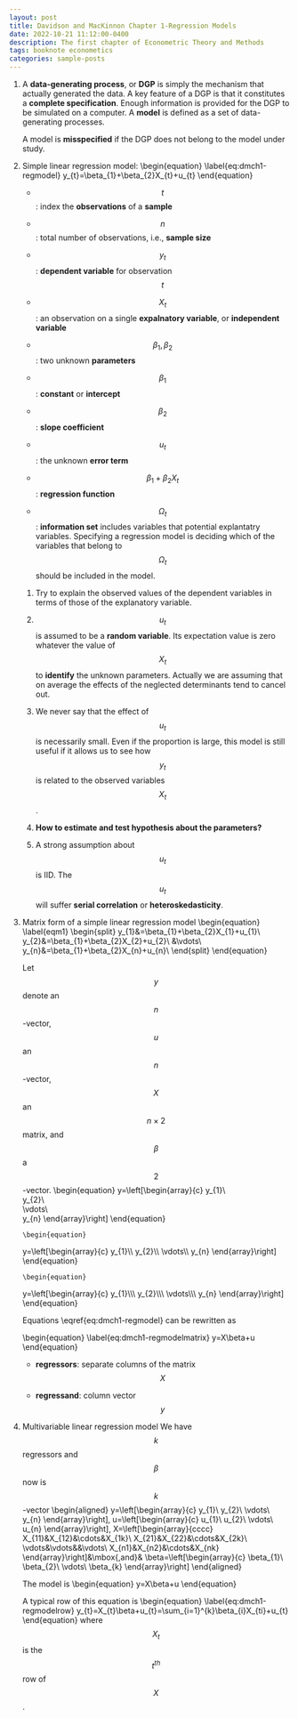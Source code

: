 ```yaml
---
layout: post
title: Davidson and MacKinnon Chapter 1-Regression Models
date: 2022-10-21 11:12:00-0400
description: The first chapter of Econometric Theory and Methods
tags: booknote econometics
categories: sample-posts
---
```

1.  A **data-generating process**, or **DGP** is simply the mechanism
    that actually generated the data. A key feature of a DGP is that it
    constitutes a **complete specification**. Enough information is
    provided for the DGP to be simulated on a computer. A **model** is
    defined as a set of data-generating processes.

    A model is **misspecified** if the DGP does not belong to the model
    under study.

2.  Simple linear regression model:
	\begin{equation}
	\label{eq:dmch1-regmodel}
	   	y_{t}=\beta_{1}+\beta_{2}X_{t}+u_{t}
	\end{equation}
    -   $$t$$: index the **observations** of a **sample**

    -   $$n$$: total number of observations, i.e., **sample size**

    -   $$y_{t}$$: **dependent variable** for observation $$t$$

    -   $$X_{t}$$: an observation on a single **expalnatory variable**, or
        **independent variable**

    -   $$\beta_{1},\beta_{2}$$: two unknown **parameters**

    -   $$\beta_{1}$$: **constant** or **intercept**

    -   $$\beta_{2}$$: **slope coefficient**

    -   $$u_{t}$$: the unknown **error term**

    -   $$\beta_{1}+\beta_{2}X_{t}$$: **regression function**

    -   $$\Omega_{t}$$: **information set** includes variables that
        potential explantatry variables. Specifying a regression model
        is deciding which of the variables that belong to $$\Omega_{t}$$
        should be included in the model.

    1.  Try to explain the observed values of the dependent variables in
        terms of those of the explanatory variable.

    2.  $$u_{t}$$ is assumed to be a **random variable**. Its expectation
        value is zero whatever the value of $$X_{t}$$ to **identify** the
        unknown parameters. Actually we are assuming that on average the
        effects of the neglected determinants tend to cancel out.

    3.  We never say that the effect of $$u_t$$ is necessarily small. Even
        if the proportion is large, this model is still useful if it
        allows us to see how $$y_t$$ is related to the observed variables
        $$X_t$$.

    4.  **How to estimate and test hypothesis about the parameters?**

    5.  A strong assumption about $$u_t$$ is IID. The $$u_{t}$$ will suffer
        **serial correlation** or **heteroskedasticity**.

3.  Matrix form of a simple linear regression model 
	\begin{equation}  
	\label{eqm1}
		\begin{split}
	    y_{1}&=\beta_{1}+\beta_{2}X_{1}+u_{1}\\ 
	    y_{2}&=\beta_{1}+\beta_{2}X_{2}+u_{2}\\
	    &\vdots\\ 
	    y_{n}&=\beta_{1}+\beta_{2}X_{n}+u_{n}\\
    \end{split}
	\end{equation}   

  

    Let $$y$$ denote an $$n$$-vector, $$u$$ an $$n$$-vector, $$X$$ an $$n\times 2$$
    matrix, and $$\beta$$ a $$2$$-vector. 
    \begin{equation}
    y=\left[\begin{array}{c}
    y_{1}\\\
    y_{2}\\\
    \vdots\\\
    y_{n}
    \end{array}\right]
    \end{equation}

        \begin{equation}
    y=\left[\begin{array}{c}
    y_{1}\\\\
    y_{2}\\\\
    \vdots\\\\
    y_{n}
    \end{array}\right]
    \end{equation}

        \begin{equation}
    y=\left[\begin{array}{c}
    y_{1}\\\\\\
    y_{2}\\\\\\
    \vdots\\\\\\
    y_{n}
    \end{array}\right]
    \end{equation}


    Equations \eqref{eq:dmch1-regmodel} can be rewritten as 

    \begin{equation}
    \label{eq:dmch1-regmodelmatrix}
    y=X\beta+u
    \end{equation}

    - **regressors**: separate columns of the matrix $$X$$

    - **regressand**: column vector $$y$$

4.  Multivariable linear regression model We have $$k$$ regressors and
    $$\beta$$ now is $$k$$-vector 
    \begin{aligned}
    y=\left[\begin{array}{c}
    y_{1}\\
    y_{2}\\
    \vdots\\
    y_{n}
    \end{array}\right],
    u=\left[\begin{array}{c}
    u_{1}\\
    u_{2}\\
    \vdots\\
    u_{n}
    \end{array}\right],
    X=\left[\begin{array}{cccc}
    X_{11}&X_{12}&\cdots&X_{1k}\\
    X_{21}&X_{22}&\cdots&X_{2k}\\
    \vdots&\vdots&&\vdots\\
    X_{n1}&X_{n2}&\cdots&X_{nk}
    \end{array}\right]&\mbox{,and}&
    \beta=\left[\begin{array}{c}
    \beta_{1}\\
    \beta_{2}\\
    \vdots\\
    \beta_{k}
    \end{array}\right]
    \end{aligned}

    The model is 
    \begin{equation}
    y=X\beta+u
    \end{equation}

    A typical row of this equation is 
    \begin{equation}
    \label{eq:dmch1-regmodelrow}
    y_{t}=X_{t}\beta+u_{t}=\sum_{i=1}^{k}\beta_{i}X_{ti}+u_{t}
    \end{equation}
    where $$X_{t}$$ is the $$t^{th}$$ row of $$X$$.